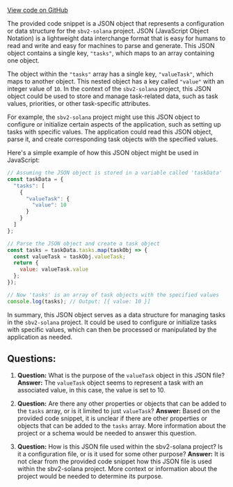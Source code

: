 [View code on GitHub](https://github.com/switchboard-xyz/sbv2-solana/blob/master/javascript/feed-walkthrough/src/oracle-job.json)

The provided code snippet is a JSON object that represents a configuration or data structure for the `sbv2-solana` project. JSON (JavaScript Object Notation) is a lightweight data interchange format that is easy for humans to read and write and easy for machines to parse and generate. This JSON object contains a single key, `"tasks"`, which maps to an array containing one object.

The object within the `"tasks"` array has a single key, `"valueTask"`, which maps to another object. This nested object has a key called `"value"` with an integer value of `10`. In the context of the `sbv2-solana` project, this JSON object could be used to store and manage task-related data, such as task values, priorities, or other task-specific attributes.

For example, the `sbv2-solana` project might use this JSON object to configure or initialize certain aspects of the application, such as setting up tasks with specific values. The application could read this JSON object, parse it, and create corresponding task objects with the specified values.

Here's a simple example of how this JSON object might be used in JavaScript:

```javascript
// Assuming the JSON object is stored in a variable called 'taskData'
const taskData = {
  "tasks": [
    {
      "valueTask": {
        "value": 10
      }
    }
  ]
};

// Parse the JSON object and create a task object
const tasks = taskData.tasks.map(taskObj => {
  const valueTask = taskObj.valueTask;
  return {
    value: valueTask.value
  };
});

// Now 'tasks' is an array of task objects with the specified values
console.log(tasks); // Output: [{ value: 10 }]
```

In summary, this JSON object serves as a data structure for managing tasks in the `sbv2-solana` project. It could be used to configure or initialize tasks with specific values, which can then be processed or manipulated by the application as needed.
## Questions: 
 1. **Question:** What is the purpose of the `valueTask` object in this JSON file?
   **Answer:** The `valueTask` object seems to represent a task with an associated value, in this case, the value is set to 10.

2. **Question:** Are there any other properties or objects that can be added to the `tasks` array, or is it limited to just `valueTask`?
   **Answer:** Based on the provided code snippet, it is unclear if there are other properties or objects that can be added to the `tasks` array. More information about the project or a schema would be needed to answer this question.

3. **Question:** How is this JSON file used within the sbv2-solana project? Is it a configuration file, or is it used for some other purpose?
   **Answer:** It is not clear from the provided code snippet how this JSON file is used within the sbv2-solana project. More context or information about the project would be needed to determine its purpose.